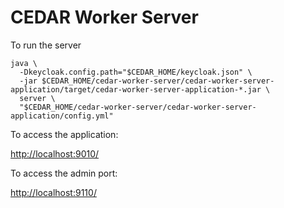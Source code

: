 # CEDAR Worker Server

To run the server

    java \
      -Dkeycloak.config.path="$CEDAR_HOME/keycloak.json" \
      -jar $CEDAR_HOME/cedar-worker-server/cedar-worker-server-application/target/cedar-worker-server-application-*.jar \
      server \
      "$CEDAR_HOME/cedar-worker-server/cedar-worker-server-application/config.yml"

To access the application:

[http://localhost:9010/]()

To access the admin port:

[http://localhost:9110/]()